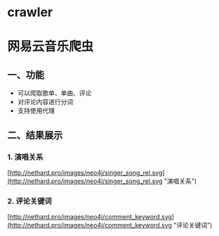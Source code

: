 # crawler
# 网易云音乐爬虫 #
## 一、功能 ##


- 可以爬取歌单、单曲、评论
- 对评论内容进行分词
- 支持使用代理

## 二、结果展示 ##
### 1. 演唱关系 ###
[http://nethard.pro/images/neo4j/singer_song_rel.svg](http://nethard.pro/images/neo4j/singer_song_rel.svg "演唱关系")

### 2. 评论关键词 ###
[http://nethard.pro/images/neo4j/comment_keyword.svg](http://nethard.pro/images/neo4j/comment_keyword.svg "评论关键词")